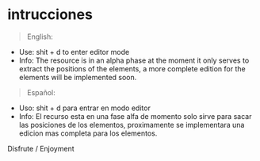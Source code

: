 # intrucciones

> English:
- Use: shit + d to enter editor mode
- Info: The resource is in an alpha phase at the moment it only serves to extract the positions of the elements, a more complete edition for the elements will be implemented soon.

> Español:
- Uso: shit + d para entrar en modo editor
- Info: El recurso esta en una fase alfa de momento solo sirve para sacar las posiciones de los elementos, proximamente se implementara una edicion mas completa para los elementos.

Disfrute / Enjoyment
